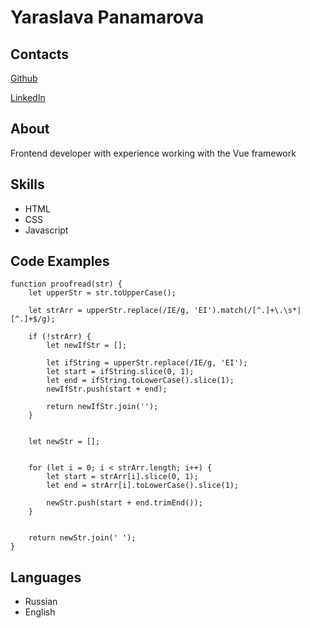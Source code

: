 # Yaraslava Panamarova

## Contacts
[Github](https://github.com/Gordislava)

[LinkedIn](https://www.linkedin.com/in/yaraslava-panamarova/)



## About

Frontend developer with experience working with the Vue framework


## Skills

* HTML
* CSS
* Javascript



## Code Examples

```
function proofread(str) { 
    let upperStr = str.toUpperCase();

    let strArr = upperStr.replace(/IE/g, 'EI').match(/[^.]+\.\s*|[^.]+$/g);

    if (!strArr) {
        let newIfStr = [];
        
        let ifString = upperStr.replace(/IE/g, 'EI');
        let start = ifString.slice(0, 1);
        let end = ifString.toLowerCase().slice(1);
        newIfStr.push(start + end);
        
        return newIfStr.join('');
    }


    let newStr = [];


    for (let i = 0; i < strArr.length; i++) {
        let start = strArr[i].slice(0, 1); 
        let end = strArr[i].toLowerCase().slice(1); 

        newStr.push(start + end.trimEnd());
    }


    return newStr.join(' ');
}
```


## Languages

* Russian
* English